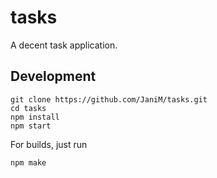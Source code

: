 # tasks

A decent task application.

## Development

    git clone https://github.com/JaniM/tasks.git
    cd tasks
    npm install
    npm start

For builds, just run

    npm make
